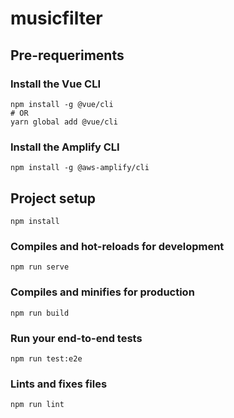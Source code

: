 # musicfilter

## Pre-requeriments

### Install the Vue CLI
```
npm install -g @vue/cli
# OR
yarn global add @vue/cli
```

### Install the Amplify CLI
```
npm install -g @aws-amplify/cli
```


## Project setup
```
npm install
```

### Compiles and hot-reloads for development
```
npm run serve
```

### Compiles and minifies for production
```
npm run build
```

### Run your end-to-end tests
```
npm run test:e2e
```

### Lints and fixes files
```
npm run lint
```

 
